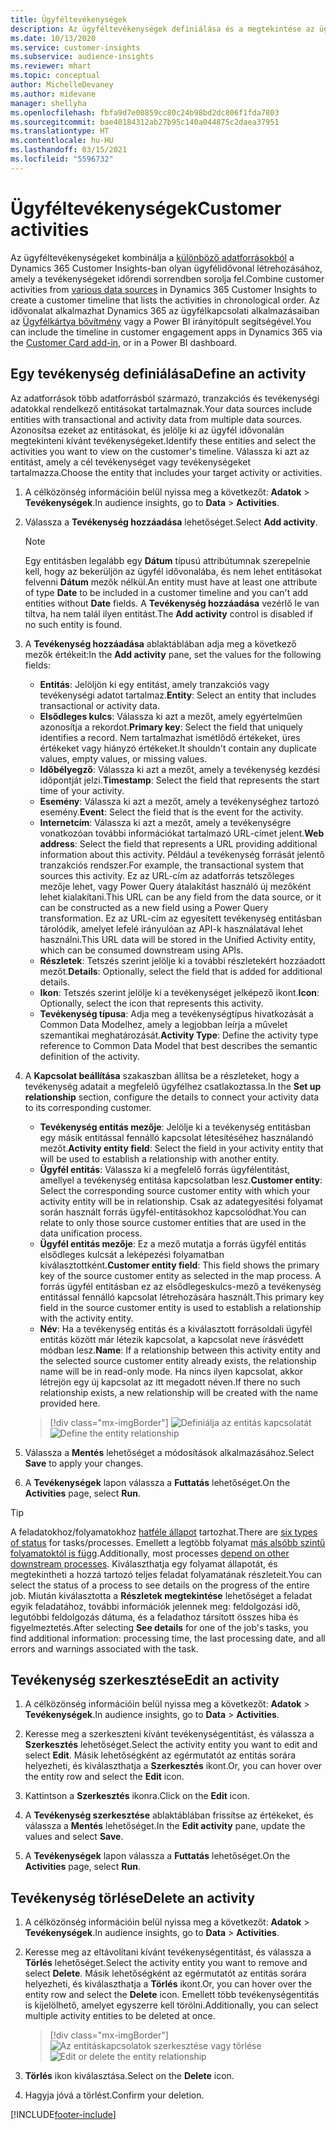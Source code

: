 ```yaml
---
title: Ügyféltevékenységek
description: Az ügyféltevékenységek definiálása és a megtekintése az ügyfelek idővonalában.
ms.date: 10/13/2020
ms.service: customer-insights
ms.subservice: audience-insights
ms.reviewer: mhart
ms.topic: conceptual
author: MichelleDevaney
ms.author: midevane
manager: shellyha
ms.openlocfilehash: fbfa9d7e00859cc80c24b98bd2dc806f1fda7803
ms.sourcegitcommit: bae40184312ab27b95c140a044875c2daea37951
ms.translationtype: HT
ms.contentlocale: hu-HU
ms.lasthandoff: 03/15/2021
ms.locfileid: "5596732"
---
```

# <a name="customer-activities"></a><span data-ttu-id="19677-103">Ügyféltevékenységek</span><span class="sxs-lookup"><span data-stu-id="19677-103">Customer activities</span></span>

<span data-ttu-id="19677-104">Az ügyféltevékenységeket kombinálja a [különböző adatforrásokból](data-sources.md) a Dynamics 365 Customer Insights-ban olyan ügyfélidővonal létrehozásához, amely a tevékenységeket időrendi sorrendben sorolja fel.</span><span class="sxs-lookup"><span data-stu-id="19677-104">Combine customer activities from [various data sources](data-sources.md) in Dynamics 365 Customer Insights to create a customer timeline that lists the activities in chronological order.</span></span> <span data-ttu-id="19677-105">Az idővonalat alkalmazhat Dynamics 365 az ügyfélkapcsolati alkalmazásaiban az [Ügyfélkártya bővítmény](customer-card-add-in.md) vagy a Power BI irányítópult segítségével.</span><span class="sxs-lookup"><span data-stu-id="19677-105">You can include the timeline in customer engagement apps in Dynamics 365 via the [Customer Card add-in](customer-card-add-in.md), or in a Power BI dashboard.</span></span>

## <a name="define-an-activity"></a><span data-ttu-id="19677-106">Egy tevékenység definiálása</span><span class="sxs-lookup"><span data-stu-id="19677-106">Define an activity</span></span>

<span data-ttu-id="19677-107">Az adatforrások több adatforrásból származó, tranzakciós és tevékenységi adatokkal rendelkező entitásokat tartalmaznak.</span><span class="sxs-lookup"><span data-stu-id="19677-107">Your data sources include entities with transactional and activity data from multiple data sources.</span></span> <span data-ttu-id="19677-108">Azonosítsa ezeket az entitásokat, és jelölje ki az ügyfél idővonalán megtekinteni kívánt tevékenységeket.</span><span class="sxs-lookup"><span data-stu-id="19677-108">Identify these entities and select the activities you want to view on the customer's timeline.</span></span> <span data-ttu-id="19677-109">Válassza ki azt az entitást, amely a cél tevékenységet vagy tevékenységeket tartalmazza.</span><span class="sxs-lookup"><span data-stu-id="19677-109">Choose the entity that includes your target activity or activities.</span></span>

1. <span data-ttu-id="19677-110">A célközönség információin belül nyissa meg a következőt: **Adatok** > **Tevékenységek**.</span><span class="sxs-lookup"><span data-stu-id="19677-110">In audience insights, go to **Data** > **Activities**.</span></span>

1. <span data-ttu-id="19677-111">Válassza a **Tevékenység hozzáadása** lehetőséget.</span><span class="sxs-lookup"><span data-stu-id="19677-111">Select **Add activity**.</span></span>

   > [!NOTE]
   > <span data-ttu-id="19677-112">Egy entitásben legalább egy **Dátum** típusú attribútumnak szerepelnie kell, hogy az bekerüljön az ügyfél idővonalába, és nem lehet entitásokat felvenni **Dátum** mezők nélkül.</span><span class="sxs-lookup"><span data-stu-id="19677-112">An entity must have at least one attribute of type **Date** to be included in a customer timeline and you can't add entities without **Date** fields.</span></span> <span data-ttu-id="19677-113">A **Tevékenység hozzáadása** vezérlő le van tiltva, ha nem talál ilyen entitást.</span><span class="sxs-lookup"><span data-stu-id="19677-113">The **Add activity** control is disabled if no such entity is found.</span></span>

1. <span data-ttu-id="19677-114">A **Tevékenység hozzáadása** ablaktáblában adja meg a következő mezők értékeit:</span><span class="sxs-lookup"><span data-stu-id="19677-114">In the **Add activity** pane, set the values for the following fields:</span></span>

   - <span data-ttu-id="19677-115">**Entitás**: Jelöljön ki egy entitást, amely tranzakciós vagy tevékenységi adatot tartalmaz.</span><span class="sxs-lookup"><span data-stu-id="19677-115">**Entity**: Select an entity that includes transactional or activity data.</span></span>
   - <span data-ttu-id="19677-116">**Elsődleges kulcs**: Válassza ki azt a mezőt, amely egyértelműen azonosítja a rekordot.</span><span class="sxs-lookup"><span data-stu-id="19677-116">**Primary key**: Select the field that uniquely identifies a record.</span></span> <span data-ttu-id="19677-117">Nem tartalmazhat ismétlődő értékeket, üres értékeket vagy hiányzó értékeket.</span><span class="sxs-lookup"><span data-stu-id="19677-117">It shouldn't contain any duplicate values, empty values, or missing values.</span></span>
   - <span data-ttu-id="19677-118">**Időbélyegző**: Válassza ki azt a mezőt, amely a tevékenység kezdési időpontját jelzi.</span><span class="sxs-lookup"><span data-stu-id="19677-118">**Timestamp**: Select the field that represents the start time of your activity.</span></span>
   - <span data-ttu-id="19677-119">**Esemény**: Válassza ki azt a mezőt, amely a tevékenységhez tartozó esemény.</span><span class="sxs-lookup"><span data-stu-id="19677-119">**Event**: Select the field that is the event for the activity.</span></span>
   - <span data-ttu-id="19677-120">**Internetcím**: Válassza ki azt a mezőt, amely a tevékenységre vonatkozóan további információkat tartalmazó URL-címet jelent.</span><span class="sxs-lookup"><span data-stu-id="19677-120">**Web address**: Select the field that represents a URL providing additional information about this activity.</span></span> <span data-ttu-id="19677-121">Például a tevékenység forrását jelentő tranzakciós rendszer.</span><span class="sxs-lookup"><span data-stu-id="19677-121">For example, the transactional system that sources this activity.</span></span> <span data-ttu-id="19677-122">Ez az URL-cím az adatforrás tetszőleges mezője lehet, vagy Power Query átalakítást használó új mezőként lehet kialakítani.</span><span class="sxs-lookup"><span data-stu-id="19677-122">This URL can be any field from the data source, or it can be constructed as a new field using a Power Query transformation.</span></span> <span data-ttu-id="19677-123">Ez az URL-cím az egyesített tevékenység entitásban tárolódik, amelyet lefelé irányulóan az API-k használatával lehet használni.</span><span class="sxs-lookup"><span data-stu-id="19677-123">This URL data will be stored in the Unified Activity entity, which can be consumed downstream using APIs.</span></span>
   - <span data-ttu-id="19677-124">**Részletek**: Tetszés szerint jelölje ki a további részletekért hozzáadott mezőt.</span><span class="sxs-lookup"><span data-stu-id="19677-124">**Details**: Optionally, select the field that is added for additional details.</span></span>
   - <span data-ttu-id="19677-125">**Ikon**: Tetszés szerint jelölje ki a tevékenységet jelképező ikont.</span><span class="sxs-lookup"><span data-stu-id="19677-125">**Icon**: Optionally, select the icon that represents this activity.</span></span>
   - <span data-ttu-id="19677-126">**Tevékenység típusa**: Adja meg a tevékenységtípus hivatkozását a Common Data Modelhez, amely a legjobban leírja a művelet szemantikai meghatározását.</span><span class="sxs-lookup"><span data-stu-id="19677-126">**Activity Type**: Define the activity type reference to Common Data Model that best describes the semantic definition of the activity.</span></span>

1. <span data-ttu-id="19677-127">A **Kapcsolat beállítása** szakaszban állítsa be a részleteket, hogy a tevékenység adatait a megfelelő ügyfélhez csatlakoztassa.</span><span class="sxs-lookup"><span data-stu-id="19677-127">In the **Set up relationship** section, configure the details to connect your activity data to its corresponding customer.</span></span>

    - <span data-ttu-id="19677-128">**Tevékenység entitás mezője**: Jelölje ki a tevékenység entitásban egy másik entitással fennálló kapcsolat létesítéséhez használandó mezőt.</span><span class="sxs-lookup"><span data-stu-id="19677-128">**Activity entity field**: Select the field in your activity entity that will be used to establish a relationship with another entity.</span></span>
    - <span data-ttu-id="19677-129">**Ügyfél entitás**: Válassza ki a megfelelő forrás ügyfélentitást, amellyel a tevékenység entitása kapcsolatban lesz.</span><span class="sxs-lookup"><span data-stu-id="19677-129">**Customer entity**: Select the corresponding source customer entity with which your activity entity will be in relationship.</span></span> <span data-ttu-id="19677-130">Csak az adategyesítési folyamat során használt forrás ügyfél-entitásokhoz kapcsolódhat.</span><span class="sxs-lookup"><span data-stu-id="19677-130">You can relate to only those source customer entities that are used in the data unification process.</span></span>
    - <span data-ttu-id="19677-131">**Ügyfél entitás mezője**: Ez a mező mutatja a forrás ügyfél entitás elsődleges kulcsát a leképezési folyamatban kiválasztottként.</span><span class="sxs-lookup"><span data-stu-id="19677-131">**Customer entity field**: This field shows the primary key of the source customer entity as selected in the map process.</span></span> <span data-ttu-id="19677-132">A forrás ügyfél entitásban ez az elsődlegeskulcs-mező a tevékenység entitással fennálló kapcsolat létrehozására használt.</span><span class="sxs-lookup"><span data-stu-id="19677-132">This primary key field in the source customer entity is used to establish a relationship with the activity entity.</span></span>
    - <span data-ttu-id="19677-133">**Név**: Ha a tevékenység entitás és a kiválasztott forrásoldali ügyfél entitás között már létezik kapcsolat, a kapcsolat neve írásvédett módban lesz.</span><span class="sxs-lookup"><span data-stu-id="19677-133">**Name**: If a relationship between this activity entity and the selected source customer entity already exists, the relationship name will be in read-only mode.</span></span> <span data-ttu-id="19677-134">Ha nincs ilyen kapcsolat, akkor létrejön egy új kapcsolat az itt megadott néven.</span><span class="sxs-lookup"><span data-stu-id="19677-134">If there no such relationship exists, a new relationship will be created with the name provided here.</span></span>
   
   > [!div class="mx-imgBorder"]
   > <span data-ttu-id="19677-135">![Definiálja az entitás kapcsolatát](media/activities-entities-define.png "Definiálja az entitás kapcsolatát")</span><span class="sxs-lookup"><span data-stu-id="19677-135">![Define the entity relationship](media/activities-entities-define.png "Define the entity relationship")</span></span>

1. <span data-ttu-id="19677-136">Válassza a **Mentés** lehetőséget a módosítások alkalmazásához.</span><span class="sxs-lookup"><span data-stu-id="19677-136">Select **Save** to apply your changes.</span></span>

1. <span data-ttu-id="19677-137">A **Tevékenységek** lapon válassza a **Futtatás** lehetőséget.</span><span class="sxs-lookup"><span data-stu-id="19677-137">On the **Activities** page, select **Run**.</span></span>

> [!TIP]
> <span data-ttu-id="19677-138">A feladatokhoz/folyamatokhoz [hatféle állapot](system.md#status-types) tartozhat.</span><span class="sxs-lookup"><span data-stu-id="19677-138">There are [six types of status](system.md#status-types) for tasks/processes.</span></span> <span data-ttu-id="19677-139">Emellett a legtöbb folyamat [más alsóbb szintű folyamatoktól is függ](system.md#refresh-policies).</span><span class="sxs-lookup"><span data-stu-id="19677-139">Additionally, most processes [depend on other downstream processes](system.md#refresh-policies).</span></span> <span data-ttu-id="19677-140">Kiválaszthatja egy folyamat állapotát, és megtekintheti a hozzá tartozó teljes feladat folyamatának részleteit.</span><span class="sxs-lookup"><span data-stu-id="19677-140">You can select the status of a process to see details on the progress of the entire job.</span></span> <span data-ttu-id="19677-141">Miután kiválasztotta a **Részletek megtekintése** lehetőséget a feladat egyik feladatához, további információk jelennek meg: feldolgozási idő, legutóbbi feldolgozás dátuma, és a feladathoz társított összes hiba és figyelmeztetés.</span><span class="sxs-lookup"><span data-stu-id="19677-141">After selecting **See details** for one of the job's tasks, you find additional information: processing time, the last processing date, and all errors and warnings associated with the task.</span></span>

## <a name="edit-an-activity"></a><span data-ttu-id="19677-142">Tevékenység szerkesztése</span><span class="sxs-lookup"><span data-stu-id="19677-142">Edit an activity</span></span>

1. <span data-ttu-id="19677-143">A célközönség információin belül nyissa meg a következőt: **Adatok** > **Tevékenységek**.</span><span class="sxs-lookup"><span data-stu-id="19677-143">In audience insights, go to **Data** > **Activities**.</span></span>

2. <span data-ttu-id="19677-144">Keresse meg a szerkeszteni kívánt tevékenységentitást, és válassza a **Szerkesztés** lehetőséget.</span><span class="sxs-lookup"><span data-stu-id="19677-144">Select the activity entity you want to edit and select **Edit**.</span></span> <span data-ttu-id="19677-145">Másik lehetőségként az egérmutatót az entitás sorára helyezheti, és kiválaszthatja a **Szerkesztés** ikont.</span><span class="sxs-lookup"><span data-stu-id="19677-145">Or, you can hover over the entity row and select the **Edit** icon.</span></span>

3. <span data-ttu-id="19677-146">Kattintson a **Szerkesztés** ikonra.</span><span class="sxs-lookup"><span data-stu-id="19677-146">Click on the **Edit** icon.</span></span>

4. <span data-ttu-id="19677-147">A **Tevékenység szerkesztése** ablaktáblában frissítse az értékeket, és válassza a **Mentés** lehetőséget.</span><span class="sxs-lookup"><span data-stu-id="19677-147">In the **Edit activity** pane, update the values and select **Save**.</span></span>

5. <span data-ttu-id="19677-148">A **Tevékenységek** lapon válassza a **Futtatás** lehetőséget.</span><span class="sxs-lookup"><span data-stu-id="19677-148">On the **Activities** page, select **Run**.</span></span>

## <a name="delete-an-activity"></a><span data-ttu-id="19677-149">Tevékenység törlése</span><span class="sxs-lookup"><span data-stu-id="19677-149">Delete an activity</span></span>

1. <span data-ttu-id="19677-150">A célközönség információin belül nyissa meg a következőt: **Adatok** > **Tevékenységek**.</span><span class="sxs-lookup"><span data-stu-id="19677-150">In audience insights, go to **Data** > **Activities**.</span></span>

2. <span data-ttu-id="19677-151">Keresse meg az eltávolítani kívánt tevékenységentitást, és válassza a **Törlés** lehetőséget.</span><span class="sxs-lookup"><span data-stu-id="19677-151">Select the activity entity you want to remove and select **Delete**.</span></span> <span data-ttu-id="19677-152">Másik lehetőségként az egérmutatót az entitás sorára helyezheti, és kiválaszthatja a **Törlés** ikont.</span><span class="sxs-lookup"><span data-stu-id="19677-152">Or, you can hover over the entity row and select the **Delete** icon.</span></span> <span data-ttu-id="19677-153">Emellett több tevékenységentitás is kijelölhető, amelyet egyszerre kell törölni.</span><span class="sxs-lookup"><span data-stu-id="19677-153">Additionally, you can select multiple activity entities to be deleted at once.</span></span>
   > [!div class="mx-imgBorder"]
   > <span data-ttu-id="19677-154">![Az entitáskapcsolatok szerkesztése vagy törlése](media/activities-entities-edit-delete.png "Az entitáskapcsolatok szerkesztése vagy törlése")</span><span class="sxs-lookup"><span data-stu-id="19677-154">![Edit or delete the entity relationship](media/activities-entities-edit-delete.png "Edit or delete the entity relationship")</span></span>

3. <span data-ttu-id="19677-155">**Törlés** ikon kiválasztása.</span><span class="sxs-lookup"><span data-stu-id="19677-155">Select on the **Delete** icon.</span></span>

4. <span data-ttu-id="19677-156">Hagyja jóvá a törlést.</span><span class="sxs-lookup"><span data-stu-id="19677-156">Confirm your deletion.</span></span>


[!INCLUDE[footer-include](../includes/footer-banner.md)]
